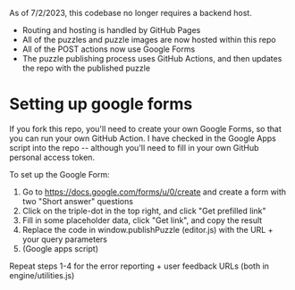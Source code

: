 As of 7/2/2023, this codebase no longer requires a backend host.
- Routing and hosting is handled by GitHub Pages
- All of the puzzles and puzzle images are now hosted within this repo
- All of the POST actions now use Google Forms
- The puzzle publishing process uses GitHub Actions, and then updates the repo with the published puzzle

# Setting up google forms
If you fork this repo, you'll need to create your own Google Forms, so that you can run your own GitHub Action.
I have checked in the Google Apps script into the repo -- although you'll need to fill in your own GitHub personal access token.

To set up the Google Form:
1. Go to https://docs.google.com/forms/u/0/create and create a form with two "Short answer" questions
2. Click on the triple-dot in the top right, and click "Get prefilled link"
3. Fill in some placeholder data, click "Get link", and copy the result
4. Replace the code in window.publishPuzzle (editor.js) with the URL + your query parameters
5. (Google apps script)

Repeat steps 1-4 for the error reporting + user feedback URLs (both in engine/utilities.js)
